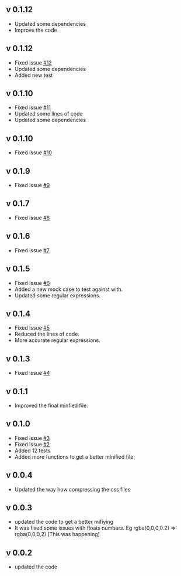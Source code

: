 ## v 0.1.12
* Updated some dependencies
* Improve the code

## v 0.1.12
* Fixed issue [#12](https://github.com/DracotMolver/CSS-minify/issues/12)
* Updated some dependencies
* Added new test


## v 0.1.10
* Fixed issue [#11](https://github.com/DracotMolver/CSS-minify/issues/11)
* Updated some lines of code
* Updated some dependencies

## v 0.1.10
* Fixed issue [#10](https://github.com/DracotMolver/CSS-minify/issues/10)

## v 0.1.9
* Fixed issue [#9](https://github.com/DracotMolver/CSS-minify/issues/9)

## v 0.1.7
* Fixed issue [#8](https://github.com/DracotMolver/CSS-minify/issues/8)

## v 0.1.6
* Fixed issue [#7](https://github.com/DracotMolver/CSS-minify/issues/7)

## v 0.1.5
* Fixed issue [#6](https://github.com/DracotMolver/CSS-minify/issues/6)
* Added a new mock case to test against with.
* Updated some regular expressions.

## v 0.1.4
* Fixed issue [#5](https://github.com/DracotMolver/CSS-minify/issues/5)
* Reduced the lines of code.
* More accurate regular expressions.

## v 0.1.3
* Fixed issue [#4](https://github.com/DracotMolver/CSS-minify/issues/4)

## v 0.1.1
* Improved the final minfied file.

## v 0.1.0
* Fixed issue [#3](https://github.com/DracotMolver/CSS-minify/issues/3)
* Fixed issue [#2](https://github.com/DracotMolver/CSS-minify/issues/2)
* Added 12 tests
* Added more functions to get a better minified file


## v 0.0.4
* Updated the way how compressing the css files

## v 0.0.3
* updated the code to get a better mifiying
* It was fixed some issues with floats numbers. Eg rgba(0,0,0,0.2) => rgba(0,0,0,2) [This was happening]

## v 0.0.2
* updated the code